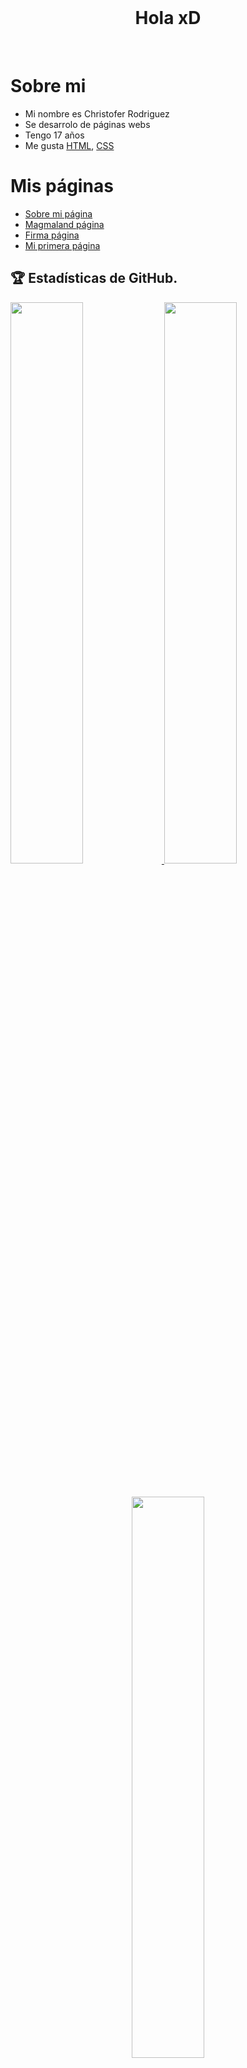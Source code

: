   <br>
  <h1 align="center"> Hola xD </h1>
  <br>
  
# **Sobre mi**

  - Mi nombre es Christofer Rodriguez 
  - Se desarrolo de páginas webs
  - Tengo 17 años
  - Me gusta  [HTML](https://es.wikipedia.org/wiki/HTML), [CSS](https://es.wikipedia.org/wiki/CSS)
  
  # **Mis páginas**
  
 
  - <a href="http://loco.locodescontrol.xyz" target="_blank">Sobre mi página</a>
  - <a href="http://magma.locodescontrol.xyz" target="_blank">Magmaland página</a>
  - <a href="http://firma.locodescontrol.xyz" target="_blank">Firma página</a>
  - <a href="http://web01.locodescontrol.xyz" target="_blank">Mi primera página</a>
  
  
## 🏆 Estadísticas de GitHub.
<a href="https://github.com/locodescontrol">
  <img src="https://github-readme-stats.vercel.app/api?username=locodescontrol&show_icons=true&theme=radical&locale=es"width="48%">
  <img src="https://github-readme-streak-stats.herokuapp.com?user=locodescontrol&theme=radical&locale=es"width="48%" >
  <h1 align="center">
  <img src="https://github-readme-stats.vercel.app/api/top-langs/?username=locodescontrol&langs_count=5&show_icons=true&theme=radical&locale=es"width="48%">
</a>

         <a align="center">
  <a> 
<code><img height="30" alt="javascript"
           src="https://lenguajejs.com/javascript/logo.svg">
  </code>
    </a>
  <a> 
<code><img height="30" alt="HTML" 
           src="https://lenguajehtml.com/assets/logo.svg">
  </code>
    <a>
  <a> 
<code><img height="30" alt="CSS" 
           src="https://lenguajecss.com/css/logo.svg">
  </code>
  </a>
    </a>
